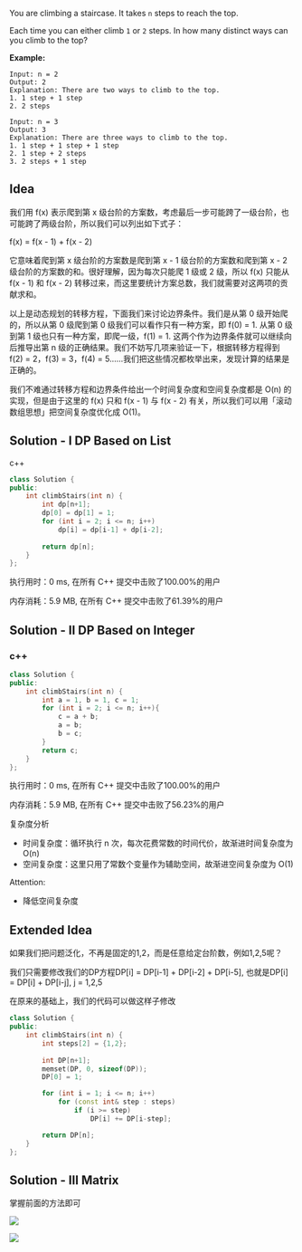 You are climbing a staircase. It takes `n` steps to reach the top. 

Each time you can either climb `1` or `2` steps. In how many distinct ways can you climb to the top?

**Example:**

```
Input: n = 2
Output: 2
Explanation: There are two ways to climb to the top.
1. 1 step + 1 step
2. 2 steps

Input: n = 3
Output: 3
Explanation: There are three ways to climb to the top.
1. 1 step + 1 step + 1 step
2. 1 step + 2 steps
3. 2 steps + 1 step
```

## Idea

我们用 f(x) 表示爬到第 x 级台阶的方案数，考虑最后一步可能跨了一级台阶，也可能跨了两级台阶，所以我们可以列出如下式子：

f(x) = f(x - 1) + f(x - 2)

它意味着爬到第 x 级台阶的方案数是爬到第 x - 1 级台阶的方案数和爬到第 x - 2 级台阶的方案数的和。很好理解，因为每次只能爬 1 级或 2 级，所以 f(x) 只能从 f(x - 1) 和 f(x - 2) 转移过来，而这里要统计方案总数，我们就需要对这两项的贡献求和。

以上是动态规划的转移方程，下面我们来讨论边界条件。我们是从第 0 级开始爬的，所以从第 0 级爬到第 0 级我们可以看作只有一种方案，即 f(0) = 1. 从第 0 级到第 1 级也只有一种方案，即爬一级，f(1) = 1. 这两个作为边界条件就可以继续向后推导出第 n 级的正确结果。我们不妨写几项来验证一下，根据转移方程得到 f(2) = 2，f(3) = 3，f(4) = 5......我们把这些情况都枚举出来，发现计算的结果是正确的。

我们不难通过转移方程和边界条件给出一个时间复杂度和空间复杂度都是 O(n) 的实现，但是由于这里的 f(x) 只和 f(x - 1) 与 f(x - 2) 有关，所以我们可以用「滚动数组思想」把空间复杂度优化成 O(1)。

## Solution - I DP Based on List

c++

```c++
class Solution {
public:
    int climbStairs(int n) {
        int dp[n+1];
        dp[0] = dp[1] = 1;
        for (int i = 2; i <= n; i++)
            dp[i] = dp[i-1] + dp[i-2];
        
        return dp[n];
    }
};
```

执行用时：0 ms, 在所有 C++ 提交中击败了100.00%的用户

内存消耗：5.9 MB, 在所有 C++ 提交中击败了61.39%的用户

## Solution - II DP Based on Integer

### c++

```c++
class Solution {
public:
    int climbStairs(int n) {
        int a = 1, b = 1, c = 1;
        for (int i = 2; i <= n; i++){
            c = a + b;
            a = b;
            b = c;
        }
        return c;
    }
};
```

执行用时：0 ms, 在所有 C++ 提交中击败了100.00%的用户

内存消耗：5.9 MB, 在所有 C++ 提交中击败了56.23%的用户

复杂度分析
- 时间复杂度：循环执行 n 次，每次花费常数的时间代价，故渐进时间复杂度为 O(n)
- 空间复杂度：这里只用了常数个变量作为辅助空间，故渐进空间复杂度为 O(1)

Attention:
- 降低空间复杂度

## Extended Idea

如果我们把问题泛化，不再是固定的1,2，而是任意给定台阶数，例如1,2,5呢？

我们只需要修改我们的DP方程DP[i] = DP[i-1] + DP[i-2] + DP[i-5], 也就是DP[i] = DP[i] + DP[i-j], j = 1,2,5

在原来的基础上，我们的代码可以做这样子修改

```c++
class Solution {
public:
    int climbStairs(int n) {
        int steps[2] = {1,2};
        
        int DP[n+1];
        memset(DP, 0, sizeof(DP));
        DP[0] = 1;

        for (int i = 1; i <= n; i++)
            for (const int& step : steps)
                if (i >= step)
                    DP[i] += DP[i-step];

        return DP[n];
    }
};
```

## Solution - III Matrix

掌握前面的方法即可

![](http://r.photo.store.qq.com/psc?/V50VqFfH2A6OlZ2gWBDL0uxzNK4WmFgm/TmEUgtj9EK6.7V8ajmQrEJsCHKY1iEhfQKAr9fXM1PmVCetFcNCstJLcGHTD07rPaneWwT4enQlMcslUqLHcp.pGFS*Txpdm2exiuJR8EjQ!/r)

![](http://r.photo.store.qq.com/psc?/V50VqFfH2A6OlZ2gWBDL0uxzNK4WmFgm/TmEUgtj9EK6.7V8ajmQrELQQF0HdGbsd0E8oAa9Q*iU4UdUrGCdFBQKZ1ArI9S6Q90LqJwMbWMWHyPGyuQ4P3oyn9R6ToJ6kM5tUTHJcne4!/r)
